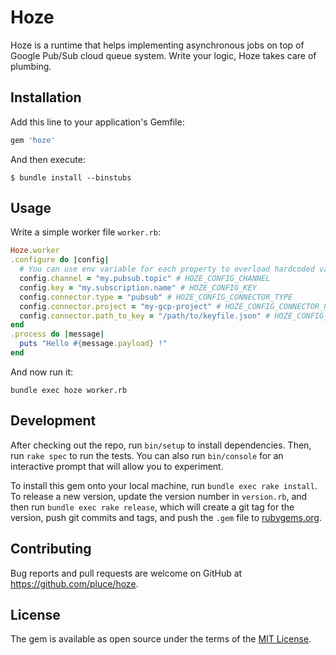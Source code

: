# Hoze

Hoze is a runtime that helps implementing asynchronous jobs on top of Google Pub/Sub cloud queue system. Write your logic, Hoze takes care of plumbing.

## Installation

Add this line to your application's Gemfile:

```ruby
gem 'hoze'
```

And then execute:

    $ bundle install --binstubs

## Usage

Write a simple worker file `worker.rb`:

```ruby
Hoze.worker
.configure do |config|
  # You can use env variable for each property to overload hardcoded values
  config.channel = "my.pubsub.topic" # HOZE_CONFIG_CHANNEL
  config.key = "my.subscription.name" # HOZE_CONFIG_KEY
  config.connector.type = "pubsub" # HOZE_CONFIG_CONNECTOR_TYPE
  config.connector.project = "my-gcp-project" # HOZE_CONFIG_CONNECTOR_PROJECT
  config.connector.path_to_key = "/path/to/keyfile.json" # HOZE_CONFIG_CONNECTOR_PATH_TO_KEY
end
.process do |message|
  puts "Hello #{message.payload} !"
end
```

And now run it:

```shell
bundle exec hoze worker.rb
```

## Development

After checking out the repo, run `bin/setup` to install dependencies. Then, run `rake spec` to run the tests. You can also run `bin/console` for an interactive prompt that will allow you to experiment.

To install this gem onto your local machine, run `bundle exec rake install`. To release a new version, update the version number in `version.rb`, and then run `bundle exec rake release`, which will create a git tag for the version, push git commits and tags, and push the `.gem` file to [rubygems.org](https://rubygems.org).

## Contributing

Bug reports and pull requests are welcome on GitHub at https://github.com/pluce/hoze.

## License

The gem is available as open source under the terms of the [MIT License](http://opensource.org/licenses/MIT).

